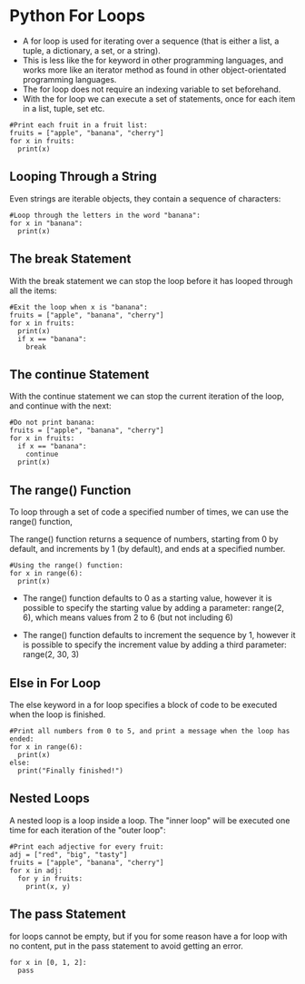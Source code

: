 
# Python For Loops

- A for loop is used for iterating over a sequence
  (that is either a list, a tuple, a dictionary, a set, or a string).
- This is less like the for keyword in other programming languages, 
  and works more like an iterator method as found in other 
  object-orientated programming languages.
- The for loop does not require an indexing variable to set beforehand.
- With the for loop we can execute a set of statements,
  once for each item in a list, tuple, set etc.
~~~
#Print each fruit in a fruit list:
fruits = ["apple", "banana", "cherry"]
for x in fruits:
  print(x)
~~~

## Looping Through a String

Even strings are iterable objects, they contain a sequence of characters:
~~~
#Loop through the letters in the word "banana":
for x in "banana":
  print(x)
~~~

## The break Statement

With the break statement we can stop the loop before it has looped through all the items:
~~~
#Exit the loop when x is "banana":
fruits = ["apple", "banana", "cherry"]
for x in fruits:
  print(x)
  if x == "banana":
    break
~~~

## The continue Statement

With the continue statement we can stop the current iteration of the loop, 
and continue with the next:
~~~
#Do not print banana:
fruits = ["apple", "banana", "cherry"]
for x in fruits:
  if x == "banana":
    continue
  print(x)
~~~

## The range() Function
To loop through a set of code a specified number of times, we can use the range() function,

The range() function returns a sequence of numbers, 
starting from 0 by default, and increments by 1 (by default),
and ends at a specified number.
~~~
#Using the range() function:
for x in range(6):
  print(x)
~~~

- The range() function defaults to 0 as a starting value, 
however it is possible to specify the starting value by adding a parameter: 
range(2, 6), which means values from 2 to 6 (but not including 6)

- The range() function defaults to increment the sequence by 1, 
however it is possible to specify the increment value by adding a third parameter: 
range(2, 30, 3)

## Else in For Loop

The else keyword in a for loop specifies a block of code to be executed when the loop is finished.
~~~
#Print all numbers from 0 to 5, and print a message when the loop has ended:
for x in range(6):
  print(x)
else:
  print("Finally finished!") 
~~~


## Nested Loops

A nested loop is a loop inside a loop.
The "inner loop" will be executed one time for each iteration of the "outer loop":

~~~
#Print each adjective for every fruit:
adj = ["red", "big", "tasty"]
fruits = ["apple", "banana", "cherry"]
for x in adj:
  for y in fruits:
    print(x, y)
~~~

## The pass Statement

for loops cannot be empty, but if you for some reason have a for loop with no content, 
put in the pass statement to avoid getting an error.
~~~
for x in [0, 1, 2]:
  pass 
~~~

